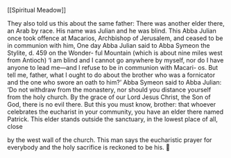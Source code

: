 [[Spiritual Meadow]]
 
They also told us this about the same father: There was another elder there, an Arab by race. His name was Julian and he was blind. This Abba Julian once took offence at Macarios, Archbishop of Jerusalem, and ceased to be in communion with him, One day Abba Julian said to Abba Symeon the Stylite, d. 459 on the Wonder- ful Mountain (which is about nine miles west from Antioch) ‘I am blind and I cannot go anywhere by myself, nor do I have anyone to lead me—and I refuse to be in communion with Macari- os. But tell me, father, what I ought to do about the brother who was a fornicator and the one who swore an oath to him?’ Abba Symeon said to Abba Julian: ‘Do not withdraw from the monastery, nor should you distance yourself from the holy church. By the grace of our Lord Jesus Christ, the Son of God, there is no evil there. But this you must know, brother: that whoever celebrates the eucharist in your community, you have an elder there named Patrick. This elder stands outside the sanctuary, in the lowest place of all, close  
 
by the west wall of the church. This man says the eucharistic prayer for everybody and the holy sacrifice is reckoned to be his.  
